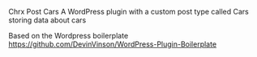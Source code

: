  Chrx Post Cars
 A WordPress plugin with a custom post type called Cars storing data about cars

Based on the Wordpress boilerplate https://github.com/DevinVinson/WordPress-Plugin-Boilerplate


